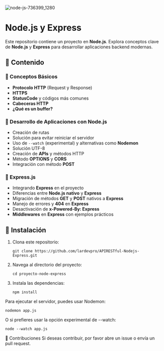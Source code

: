 ![node-js-736399_1280](https://github.com/user-attachments/assets/53989622-b805-4fa1-a723-58bd0f9b99c8)

# Node.js y Express

Este repositorio contiene un proyecto en **Node.js**. Explora conceptos clave de **Node.js** y **Express** para desarrollar aplicaciones backend modernas.

## 📌 Contenido

### 🔹 Conceptos Básicos
- **Protocolo HTTP** (Request y Response)
- **HTTPS**
- **StatusCode** y códigos más comunes
- **Cabeceras HTTP**
- **¿Qué es un buffer?**

### 🔹 Desarrollo de Aplicaciones con Node.js
- Creación de rutas
- Solución para evitar reiniciar el servidor
- Uso de `--watch` (experimental) y alternativas como **Nodemon**
- Solución UTF-8
- Creación de **APIs** y métodos HTTP
- Método **OPTIONS** y **CORS**
- Integración con método **POST**

### 🔹 Express.js
- Integrando **Express** en el proyecto
- Diferencias entre **Node.js nativo** y **Express**
- Migración de métodos **GET** y **POST** nativos a **Express**
- Manejo de errores y **404** en **Express**
- Desactivación de **x-Powered-By: Express**
- **Middlewares** en **Express** con ejemplos prácticos

## 🚀 Instalación

1. Clona este repositorio:
   
       git clone https://github.com/lardevpro/APIRESTful-Nodejs-Express.git

2. Navega al directorio del proyecto:
   
       cd proyecto-node-express

3. Instala las dependencias:

       npm install

Para ejecutar el servidor, puedes usar Nodemon:

    nodemon app.js

O si prefieres usar la opción experimental de --watch:

    node --watch app.js

📝 Contribuciones
Si deseas contribuir, por favor abre un issue o envía un pull request.











